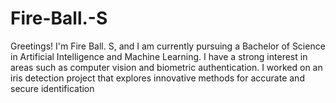 # Fire-Ball.-S
Greetings! I'm Fire Ball. S, and I am currently pursuing a Bachelor of Science in Artificial Intelligence and Machine Learning. I have a strong interest in areas such as computer vision and biometric authentication.  I worked on an iris detection project that explores innovative methods for accurate and secure identification
